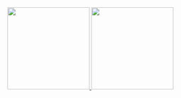 <a href="https://github.com/neskoi"> 
  <img height="185em" src="https://github-readme-stats.vercel.app/api?username=neskoi&show_icons=true&theme=tokyonight" />
  <img height="185em" src="https://github-readme-stats.vercel.app/api/top-langs/?username=neskoi&theme=tokyonight&layout=compact&hide=Handlebars"/>
</a>


